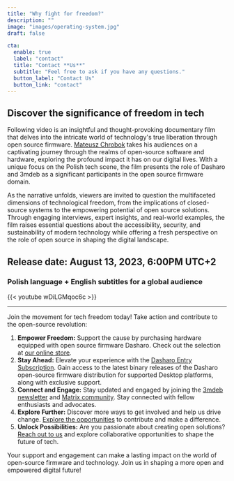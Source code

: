```yaml
---
title: "Why fight for freedom?"
description: ""
image: "images/operating-system.jpg"
draft: false

cta:
  enable: true
  label: "contact"
  title: "Contact **Us**"
  subtitle: "Feel free to ask if you have any questions."
  button_label: "Contact Us"
  button_link: "contact"
---
```


## Discover the significance of freedom in tech

Following video is an insightful and thought-provoking documentary film that
delves into the intricate world of technology's true liberation through
open source firmware. [Mateusz Chrobok](https://www.youtube.com/@MateuszChrobok)
takes his audiences on a captivating journey through the realms of open-source
software and hardware, exploring the profound impact it has on our digital lives.
With a unique focus on the Polish tech scene, the film presents the role of
Dasharo and 3mdeb as a significant participants  in the open source firmware
domain.

As the narrative unfolds, viewers are invited to question the multifaceted
dimensions of technological freedom, from the implications of closed-source
systems to the empowering potential of open source solutions.
Through engaging interviews, expert insights, and real-world examples,
the film raises essential questions about the accessibility, security,
and sustainability of modern technology while offering a fresh perspective
on the role of open source in shaping the digital landscape.

## Release date: August 13, 2023, 6:00PM UTC+2

### Polish language + English subtitles for a global audience

{{< youtube wDiLGMqoc6c >}}

---

Join the movement for tech freedom today! Take action and contribute to the
open-source revolution:

1. **Empower Freedom:** Support the cause by purchasing hardware equipped with
open source firmware Dasharo. Check out the selection at
[our online store](https://shop.3mdeb.com/product-category/dasharo-supported-hardware/).
1. **Stay Ahead:** Elevate your experience with the
[Dasharo Entry Subscription](https://shop.3mdeb.com/shop/dasharo-entry-subscription/1year/).
Gain access to the latest binary releases of the Dasharo open-source firmware
distribution for supported Desktop platforms, along with exclusive support.
1. **Connect and Engage:** Stay updated and engaged by joining the
[3mdeb newsletter](https://bit.ly/newsletter-3mdeb) and [Matrix community](https://matrix.to/#/+3mdeb:matrix.org).
Stay connected with fellow enthusiasts and advocates.
1. **Explore Further:** Discover more ways to get involved and help us drive
change. [Explore the opportunities](https://shop.3mdeb.com/product-category/dasharo-supported-hardware/)
to contribute and make a difference.
1. **Unlock Possibilities:** Are you passionate about creating open solutions?
[Reach out to us](https://3mdeb.com/contact/) and explore collaborative
opportunities to shape the future of tech.

Your support and engagement can make a lasting impact on the world of
open-source firmware and technology. Join us in shaping a more open
and empowered digital future!
